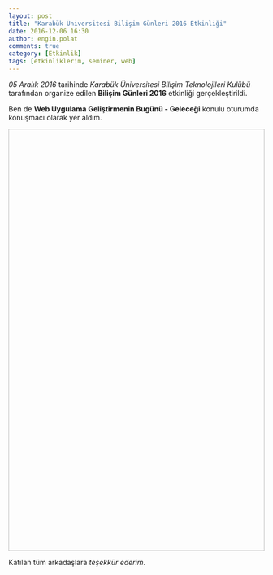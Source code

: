```yaml
---
layout: post
title: "Karabük Üniversitesi Bilişim Günleri 2016 Etkinliği"
date: 2016-12-06 16:30
author: engin.polat
comments: true
category: [Etkinlik]
tags: [etkinliklerim, seminer, web]
---
```

*05 Aralık 2016* tarihinde *Karabük Üniversitesi Bilişim Teknolojileri Kulübü* tarafından organize edilen **Bilişim Günleri 2016** etkinliği gerçekleştirildi.

Ben de **Web Uygulama Geliştirmenin Bugünü - Geleceği** konulu oturumda konuşmacı olarak yer aldım.

<img class="lazy img-responsive" data-src="/assets/uploads/2016/12/karabuk-bilisim-gunleri.jpg" width="600" height="830" />

Katılan tüm arkadaşlara *teşekkür ederim*.